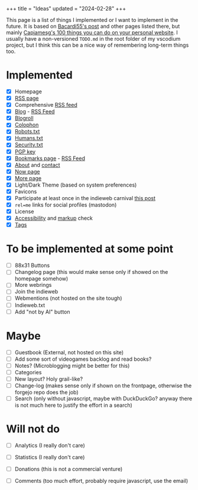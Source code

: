 +++
title = "Ideas"
updated = "2024-02-28"
+++

This page is a list of things I implemented or I want to implement in the future. It is based on [Bacardi55's post](https://bacardi55.io/2024/02/27/ideas-for-my-blog/) and other pages listed there, but mainly [Capjamesg's 100 things you can do on your personal website](https://jamesg.blog/2024/02/19/personal-website-ideas/). I usually have a non-versioned `TODO.md` in the root folder of my vscodium project, but I think this can be a nice way of remembering long-term things too. 

# Implemented

- [x] Homepage
- [x] [RSS page](/rss)
- [x] Comprehensive [RSS feed](/atom.xml)
- [x] [Blog](/blog) - [RSS Feed](/blog/atom.xml)
- [x] [Blogroll](/links)
- [x] [Colophon](/metrics)
- [x] [Robots.txt](/robots.txt)
- [x] [Humans.txt](/humans.txt)
- [x] [Security.txt](/.well-known/security.txt)
- [x] [PGP key](/files/pubkey.txt)
- [x] [Bookmarks page](/bookmarks) - [RSS Feed](/bookmarks/atom.xml)
- [x] [About](/about) and [contact](/about)
- [x] [Now page](/now)
- [x] [More page](/more)
- [x] Light/Dark Theme (based on system preferences)
- [x] Favicons
- [x] Participate at least once in the indieweb carnival [this post](/blog/digital-relationships-with-our-past/)
- [x] `rel=me` links for social profiles (mastodon)
- [x] License
- [x] [Accessibility](/metrics#accessibility) and [markup](/metrics#code) check
- [x] [Tags](/tags)

# To be implemented at some point

- [ ] 88x31 Buttons
- [ ] Changelog page (this would make sense only if showed on the homepage somehow)
- [ ] More webrings
- [ ] Join the indieweb
- [ ] Webmentions (not hosted on the site tough)
- [ ] Indieweb.txt
- [ ] Add "not by AI" button

# Maybe

- [ ] Guestbook (External, not hosted on this site)
- [ ] Add some sort of videogames backlog and read books?
- [ ] Notes? (Microblogging might be better for this)
- [ ] Categories
- [ ] New layout? Holy grail-like?
- [ ] Change-log (makes sense only if shown on the frontpage, otherwise the forgejo repo does the job)
- [ ] Search (only without javascript, maybe with DuckDuckGo? anyway there is not much here to justify the effort in a search)

# Will not do

- [ ] Analytics (I really don't care)
- [ ] Statistics (I really don't care)
- [ ] Donations (this is not a commercial venture)
- [ ] Comments (too much effort, probably require javascript, use the email)

